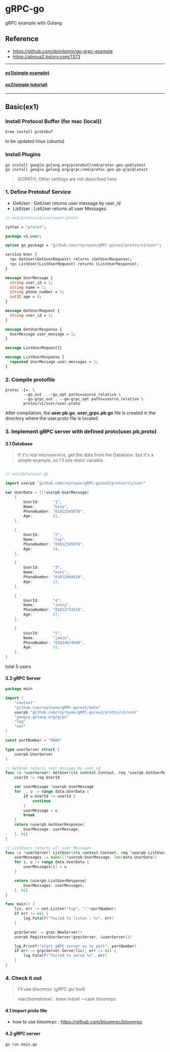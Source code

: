 # gRPC-go
gRPC example with Golang 

## Reference
- https://github.com/dojinkimm/go-grpc-example
- https://alnova2.tistory.com/1373

---
#### [ex1(simple example)](https://github.com/royroyee/gRPC-go/tree/master/ex1)
#### [ex2(simple tutorial)](https://github.com/royroyee/gRPC-go/tree/master/ex2)

---

## Basic(ex1)


### Install Protocol Buffer (for mac (local))
```
brew install protobuf
```
to be updated linux (ubuntu)


### Install Plugins
``` 
go install google.golang.org/protobuf/cmd/protoc-gen-go@latest
go install google.golang.org/grpc/cmd/protoc-gen-go-grpc@latest
```

> GOPATH, Other settings are not described here

### 1. Define Protobuf Service

- GetUser : GetUser returns user message by user_id
- ListUser : ListUser returns all user Messages

```protobuf
// ex2/protos/v1/user/user.proto

syntax = "proto3";

package v1.user;

option go_package = "github.com/royroyee/gRPC-go/ex2/protos/v1/user";

service User {
  rpc GetUser(GetUserRequest) returns (GetUserResponse);
  rpc ListUser(ListUserRequest) returns (ListUserResponse);
}

message UserMessage {
  string user_id = 1;
  string name = 2;
  string phone_number = 3;
  int32 age = 4;
}

message GetUserRequest {
  string user_id = 1;
}

message GetUserResponse {
  UserMessage user_message = 1;
}

message ListUserRequest{}

message ListUserResponse {
  repeated UserMessage user_messages = 1;
}

```

### 2. Compile protofile
```
protoc -I=. \
	    --go_out . --go_opt paths=source_relative \
	    --go-grpc_out . --go-grpc_opt paths=source_relative \
	    protos/v1/user/user.proto
```
After compilation, the **user.pb.go**, **user_grpc.pb.go** file is created in the directory where the user.proto file is located.

### 3. Implement gRPC server with defined proto(user.pb,proto)

#### 3.1 Database
> If it's real microservice,  get the data from the Database.
   but it's a simple example, so I'll use static variable

```go

// ex2/data/user.go

import userpb "github.com/royroyee/gRPC-go/ex2/protos/v1/user"

var UserData = []*userpb.UserMessage{
    {   
        UserId:      "1",
        Name:        "kiny",
        PhoneNumber: "01012345678",
        Age:         21,
    },

    {
        UserId:      "2",
        Name:        "roy",
        PhoneNumber: "01012345678",
        Age:         24,
    },

    {
        UserId:      "3",
        Name:        "mini",
        PhoneNumber: "01012484428",
        Age:         13,
    },

    {
        UserId:      "4",
        Name:        "jenny",
        PhoneNumber: "01012731533",
        Age:         27,
    },

    {
        UserId:      "5",
        Name:        "jamin",
        PhoneNumber: "01024674568",
        Age:         31,
    },
}

```
total 5 users

#### 3.2 gRPC Server
```go
package main

import (
	"context"
	"github.com/royroyee/gRPC-go/ex2/data"
	userpb "github.com/royroyee/gRPC-go/ex2/protos/v1/user"
	"google.golang.org/grpc"
	"log"
	"net"
)

const portNumber = "9000"

type userServer struct {
	userpb.UserServer
}

// GetUser returns user message by user_id
func (s *userServer) GetUser(ctx context.Context, req *userpb.GetUserRequest) (*userpb.GetUserResponse, error) {
	userId := req.UserId

	var userMessage *userpb.UserMessage
	for _, u := range data.UserData {
		if u.UserId != userId {
			continue
		}
		userMessage = u
		break
	}
	return &userpb.GetUserResponse{
		UserMessage: userMessage,
	}, nil
}

// ListUsers returns all user Messages
func (s *userServer) ListUser(ctx context.Context, req *userpb.ListUserRequest) (*userpb.ListUserResponse, error) {
	userMessages := make([]*userpb.UserMessage, len(data.UserData))
	for i, u := range data.UserData {
		userMessages[i] = u
	}

	return &userpb.ListUserResponse{
		UserMessages: userMessages,
	}, nil
}

func main() {
	lis, err := net.Listen("tcp", ":"+portNumber)
	if err != nil {
		log.Fatalf("failed to listen : %v", err)
	}

	grpcServer := grpc.NewServer()
	userpb.RegisterUserServer(grpcServer, &userServer{})

	log.Printf("start gRPC server on %s port", portNumber)
	if err := grpcServer.Serve(lis); err != nil {
		log.Fatalf("failed to serve %s", err)
	}
}

```

### 4. Check it out
> I'll use bloomrpc (gRPC gui tool)

> mac(homebrew) : brew install --cask bloomrpc

#### 4.1 Import proto file
-  how to use bloomrpc : https://github.com/bloomrpc/bloomrpc

#### 4.2 gRPC server
```go run main.go```
